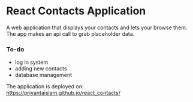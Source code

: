 # React Contacts Application

A web application that displays your contacts and lets your browse them. The app makes an api call to grab placeholder data. 


### To-do

* log in system
* adding new contacts
* database management



The application is deployed on: https://priyantaislam.github.io/react_contacts/


